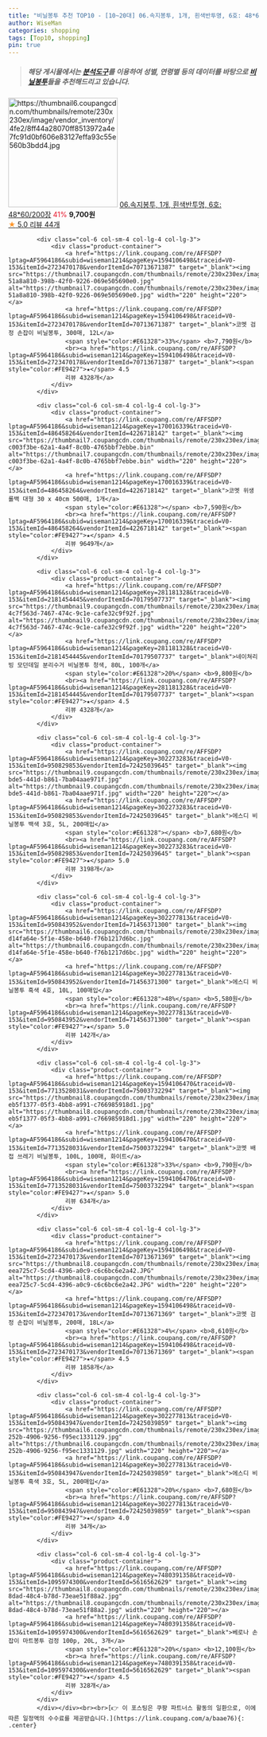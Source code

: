 ```yaml
---
title: "비닐봉투 추천 TOP10 - [10~20대] 06.속지봉투, 1개, 흰색반투명, 6호: 48*60/200장"
author: WiseMan
categories: shopping
tags: [Top10, shopping]
pin: true
---
```


> ##### 해당 게시물에서는 [**분석도구**](https://itemscout.io/)를 이용하여 **성별**, **연령별** 등의 데이터를 바탕으로 [**비닐봉투**](https://link.coupang.com/a/baae76)들을 추천해드리고 있습니다.
<div class="container"><div class="row">
            <div class="col-6 col-sm-4 col-lg-4 col-lg-3">
                <div class="product-container">
                    <a href="https://link.coupang.com/re/AFFSDP?lptag=AF5964186&subid=wiseman1214&pageKey=5165026417&traceid=V0-153&itemId=7114402553&vendorItemId=74406251778" target="_blank"><img src="https://thumbnail6.coupangcdn.com/thumbnails/remote/230x230ex/image/vendor_inventory/4fe2/8ff44a28070ff8513972a4e7fc91d0bf606e83127effa93c55e560b3bdd4.jpg" alt="https://thumbnail6.coupangcdn.com/thumbnails/remote/230x230ex/image/vendor_inventory/4fe2/8ff44a28070ff8513972a4e7fc91d0bf606e83127effa93c55e560b3bdd4.jpg" width="220" height="220"></a>
                    <a href="https://link.coupang.com/re/AFFSDP?lptag=AF5964186&subid=wiseman1214&pageKey=5165026417&traceid=V0-153&itemId=7114402553&vendorItemId=74406251778" target="_blank">06.속지봉투, 1개, 흰색반투명, 6호: 48*60/200장</a>
                    <span style="color:#E61328">41%</span> <b>9,700원</b>
                    <br><a href="https://link.coupang.com/re/AFFSDP?lptag=AF5964186&subid=wiseman1214&pageKey=5165026417&traceid=V0-153&itemId=7114402553&vendorItemId=74406251778" target="_blank"><span style="color:#FE9427">★</span> 5.0
                    리뷰 44개</a>
                </div>
            </div>
            
            <div class="col-6 col-sm-4 col-lg-4 col-lg-3">
                <div class="product-container">
                    <a href="https://link.coupang.com/re/AFFSDP?lptag=AF5964186&subid=wiseman1214&pageKey=1594106498&traceid=V0-153&itemId=2723470178&vendorItemId=70713671387" target="_blank"><img src="https://thumbnail7.coupangcdn.com/thumbnails/remote/230x230ex/image/retail/images/363696685407012-51a8a810-398b-42f0-9226-069e505690e0.jpg" alt="https://thumbnail7.coupangcdn.com/thumbnails/remote/230x230ex/image/retail/images/363696685407012-51a8a810-398b-42f0-9226-069e505690e0.jpg" width="220" height="220"></a>
                    <a href="https://link.coupang.com/re/AFFSDP?lptag=AF5964186&subid=wiseman1214&pageKey=1594106498&traceid=V0-153&itemId=2723470178&vendorItemId=70713671387" target="_blank">코멧 검정 손잡이 비닐봉투, 300매, 12L</a>
                    <span style="color:#E61328">33%</span> <b>7,790원</b>
                    <br><a href="https://link.coupang.com/re/AFFSDP?lptag=AF5964186&subid=wiseman1214&pageKey=1594106498&traceid=V0-153&itemId=2723470178&vendorItemId=70713671387" target="_blank"><span style="color:#FE9427">★</span> 4.5
                    리뷰 4328개</a>
                </div>
            </div>
            
            <div class="col-6 col-sm-4 col-lg-4 col-lg-3">
                <div class="product-container">
                    <a href="https://link.coupang.com/re/AFFSDP?lptag=AF5964186&subid=wiseman1214&pageKey=170016339&traceid=V0-153&itemId=486458264&vendorItemId=4226718142" target="_blank"><img src="https://thumbnail7.coupangcdn.com/thumbnails/remote/230x230ex/image/retail/images/454102176924075-c003f3be-62a1-4a4f-8c0b-4765bbf7ebbe.bin" alt="https://thumbnail7.coupangcdn.com/thumbnails/remote/230x230ex/image/retail/images/454102176924075-c003f3be-62a1-4a4f-8c0b-4765bbf7ebbe.bin" width="220" height="220"></a>
                    <a href="https://link.coupang.com/re/AFFSDP?lptag=AF5964186&subid=wiseman1214&pageKey=170016339&traceid=V0-153&itemId=486458264&vendorItemId=4226718142" target="_blank">코멧 위생롤백 대형 30 x 40cm 500매, 1개</a>
                    <span style="color:#E61328"></span> <b>7,590원</b>
                    <br><a href="https://link.coupang.com/re/AFFSDP?lptag=AF5964186&subid=wiseman1214&pageKey=170016339&traceid=V0-153&itemId=486458264&vendorItemId=4226718142" target="_blank"><span style="color:#FE9427">★</span> 4.5
                    리뷰 9649개</a>
                </div>
            </div>
            
            <div class="col-6 col-sm-4 col-lg-4 col-lg-3">
                <div class="product-container">
                    <a href="https://link.coupang.com/re/AFFSDP?lptag=AF5964186&subid=wiseman1214&pageKey=281181328&traceid=V0-153&itemId=2181454445&vendorItemId=70179507737" target="_blank"><img src="https://thumbnail9.coupangcdn.com/thumbnails/remote/230x230ex/image/retail/images/1861023531422325-4c7f563d-7467-474c-9c1e-cafe32c9f92f.jpg" alt="https://thumbnail9.coupangcdn.com/thumbnails/remote/230x230ex/image/retail/images/1861023531422325-4c7f563d-7467-474c-9c1e-cafe32c9f92f.jpg" width="220" height="220"></a>
                    <a href="https://link.coupang.com/re/AFFSDP?lptag=AF5964186&subid=wiseman1214&pageKey=281181328&traceid=V0-153&itemId=2181454445&vendorItemId=70179507737" target="_blank">네이쳐리빙 모던데일 분리수거 비닐봉투 청색, 80L, 100개</a>
                    <span style="color:#E61328">20%</span> <b>9,800원</b>
                    <br><a href="https://link.coupang.com/re/AFFSDP?lptag=AF5964186&subid=wiseman1214&pageKey=281181328&traceid=V0-153&itemId=2181454445&vendorItemId=70179507737" target="_blank"><span style="color:#FE9427">★</span> 4.5
                    리뷰 4328개</a>
                </div>
            </div>
            
            <div class="col-6 col-sm-4 col-lg-4 col-lg-3">
                <div class="product-container">
                    <a href="https://link.coupang.com/re/AFFSDP?lptag=AF5964186&subid=wiseman1214&pageKey=302273283&traceid=V0-153&itemId=950829853&vendorItemId=72425039645" target="_blank"><img src="https://thumbnail9.coupangcdn.com/thumbnails/remote/230x230ex/image/retail/images/2020/11/17/16/0/8fbcd353-bde5-441d-b861-7ba04aae971f.jpg" alt="https://thumbnail9.coupangcdn.com/thumbnails/remote/230x230ex/image/retail/images/2020/11/17/16/0/8fbcd353-bde5-441d-b861-7ba04aae971f.jpg" width="220" height="220"></a>
                    <a href="https://link.coupang.com/re/AFFSDP?lptag=AF5964186&subid=wiseman1214&pageKey=302273283&traceid=V0-153&itemId=950829853&vendorItemId=72425039645" target="_blank">에스디 비닐봉투 백색 3호, 5L, 200매입</a>
                    <span style="color:#E61328"></span> <b>7,680원</b>
                    <br><a href="https://link.coupang.com/re/AFFSDP?lptag=AF5964186&subid=wiseman1214&pageKey=302273283&traceid=V0-153&itemId=950829853&vendorItemId=72425039645" target="_blank"><span style="color:#FE9427">★</span> 5.0
                    리뷰 3198개</a>
                </div>
            </div>
            
            <div class="col-6 col-sm-4 col-lg-4 col-lg-3">
                <div class="product-container">
                    <a href="https://link.coupang.com/re/AFFSDP?lptag=AF5964186&subid=wiseman1214&pageKey=302277813&traceid=V0-153&itemId=950843952&vendorItemId=71456371300" target="_blank"><img src="https://thumbnail6.coupangcdn.com/thumbnails/remote/230x230ex/image/retail/images/817171821157301-d14fa64e-5f1e-458e-b640-f76b1217d6bc.jpg" alt="https://thumbnail6.coupangcdn.com/thumbnails/remote/230x230ex/image/retail/images/817171821157301-d14fa64e-5f1e-458e-b640-f76b1217d6bc.jpg" width="220" height="220"></a>
                    <a href="https://link.coupang.com/re/AFFSDP?lptag=AF5964186&subid=wiseman1214&pageKey=302277813&traceid=V0-153&itemId=950843952&vendorItemId=71456371300" target="_blank">에스디 비닐봉투 흑색 4호, 10L, 100매입</a>
                    <span style="color:#E61328">48%</span> <b>5,580원</b>
                    <br><a href="https://link.coupang.com/re/AFFSDP?lptag=AF5964186&subid=wiseman1214&pageKey=302277813&traceid=V0-153&itemId=950843952&vendorItemId=71456371300" target="_blank"><span style="color:#FE9427">★</span> 5.0
                    리뷰 142개</a>
                </div>
            </div>
            
            <div class="col-6 col-sm-4 col-lg-4 col-lg-3">
                <div class="product-container">
                    <a href="https://link.coupang.com/re/AFFSDP?lptag=AF5964186&subid=wiseman1214&pageKey=1594106470&traceid=V0-153&itemId=7713528031&vendorItemId=75003732294" target="_blank"><img src="https://thumbnail8.coupangcdn.com/thumbnails/remote/230x230ex/image/retail/images/68380252053114-eb5f1377-05f3-4bb8-a991-c766985918d1.jpg" alt="https://thumbnail8.coupangcdn.com/thumbnails/remote/230x230ex/image/retail/images/68380252053114-eb5f1377-05f3-4bb8-a991-c766985918d1.jpg" width="220" height="220"></a>
                    <a href="https://link.coupang.com/re/AFFSDP?lptag=AF5964186&subid=wiseman1214&pageKey=1594106470&traceid=V0-153&itemId=7713528031&vendorItemId=75003732294" target="_blank">코멧 배접 쓰레기 비닐봉투, 100L, 100매, 화이트</a>
                    <span style="color:#E61328">33%</span> <b>9,790원</b>
                    <br><a href="https://link.coupang.com/re/AFFSDP?lptag=AF5964186&subid=wiseman1214&pageKey=1594106470&traceid=V0-153&itemId=7713528031&vendorItemId=75003732294" target="_blank"><span style="color:#FE9427">★</span> 5.0
                    리뷰 634개</a>
                </div>
            </div>
            
            <div class="col-6 col-sm-4 col-lg-4 col-lg-3">
                <div class="product-container">
                    <a href="https://link.coupang.com/re/AFFSDP?lptag=AF5964186&subid=wiseman1214&pageKey=1594106498&traceid=V0-153&itemId=2723470173&vendorItemId=70713671369" target="_blank"><img src="https://thumbnail8.coupangcdn.com/thumbnails/remote/230x230ex/image/retail/images/514964250345348-eea725c7-5cd4-4396-a0c9-c6c6bc6e2a42.JPG" alt="https://thumbnail8.coupangcdn.com/thumbnails/remote/230x230ex/image/retail/images/514964250345348-eea725c7-5cd4-4396-a0c9-c6c6bc6e2a42.JPG" width="220" height="220"></a>
                    <a href="https://link.coupang.com/re/AFFSDP?lptag=AF5964186&subid=wiseman1214&pageKey=1594106498&traceid=V0-153&itemId=2723470173&vendorItemId=70713671369" target="_blank">코멧 검정 손잡이 비닐봉투, 200매, 18L</a>
                    <span style="color:#E61328">4%</span> <b>8,610원</b>
                    <br><a href="https://link.coupang.com/re/AFFSDP?lptag=AF5964186&subid=wiseman1214&pageKey=1594106498&traceid=V0-153&itemId=2723470173&vendorItemId=70713671369" target="_blank"><span style="color:#FE9427">★</span> 4.5
                    리뷰 1858개</a>
                </div>
            </div>
            
            <div class="col-6 col-sm-4 col-lg-4 col-lg-3">
                <div class="product-container">
                    <a href="https://link.coupang.com/re/AFFSDP?lptag=AF5964186&subid=wiseman1214&pageKey=302277813&traceid=V0-153&itemId=950843947&vendorItemId=72425039859" target="_blank"><img src="https://thumbnail6.coupangcdn.com/thumbnails/remote/230x230ex/image/retail/images/2020/11/17/16/9/3ae269a8-252b-4906-9256-f95ec1331129.jpg" alt="https://thumbnail6.coupangcdn.com/thumbnails/remote/230x230ex/image/retail/images/2020/11/17/16/9/3ae269a8-252b-4906-9256-f95ec1331129.jpg" width="220" height="220"></a>
                    <a href="https://link.coupang.com/re/AFFSDP?lptag=AF5964186&subid=wiseman1214&pageKey=302277813&traceid=V0-153&itemId=950843947&vendorItemId=72425039859" target="_blank">에스디 비닐봉투 흑색 3호, 5L, 200매입</a>
                    <span style="color:#E61328">20%</span> <b>7,680원</b>
                    <br><a href="https://link.coupang.com/re/AFFSDP?lptag=AF5964186&subid=wiseman1214&pageKey=302277813&traceid=V0-153&itemId=950843947&vendorItemId=72425039859" target="_blank"><span style="color:#FE9427">★</span> 4.0
                    리뷰 34개</a>
                </div>
            </div>
            
            <div class="col-6 col-sm-4 col-lg-4 col-lg-3">
                <div class="product-container">
                    <a href="https://link.coupang.com/re/AFFSDP?lptag=AF5964186&subid=wiseman1214&pageKey=7480391358&traceid=V0-153&itemId=1095974300&vendorItemId=5616562629" target="_blank"><img src="https://thumbnail8.coupangcdn.com/thumbnails/remote/230x230ex/image/retail/images/2019/11/27/11/5/6626f847-8dad-48c4-b78d-73eae51f88a2.jpg" alt="https://thumbnail8.coupangcdn.com/thumbnails/remote/230x230ex/image/retail/images/2019/11/27/11/5/6626f847-8dad-48c4-b78d-73eae51f88a2.jpg" width="220" height="220"></a>
                    <a href="https://link.coupang.com/re/AFFSDP?lptag=AF5964186&subid=wiseman1214&pageKey=7480391358&traceid=V0-153&itemId=1095974300&vendorItemId=5616562629" target="_blank">베로나 손잡이 마트봉투 검정 100p, 20L, 3개</a>
                    <span style="color:#E61328">20%</span> <b>12,100원</b>
                    <br><a href="https://link.coupang.com/re/AFFSDP?lptag=AF5964186&subid=wiseman1214&pageKey=7480391358&traceid=V0-153&itemId=1095974300&vendorItemId=5616562629" target="_blank"><span style="color:#FE9427">★</span> 4.5
                    리뷰 328개</a>
                </div>
            </div>
            </div></div><br><br>[👉 이 포스팅은 쿠팡 파트너스 활동의 일환으로, 이에 따른 일정액의 수수료를 제공받습니다.](https://link.coupang.com/a/baae76){: .center}